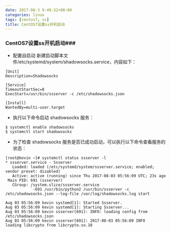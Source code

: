 ```yaml
---
date: 2017-08-3 9:49:32+00:00
categories: linux
tags: [centos7, ss]
title: CentOS7设置ss开机启动
---
```

### CentOS7设置ss开机启动###
- 配置自启动
新建启动脚本文件/etc/systemd/system/shadowsocks.service，内容如下：
```
[Unit]
Description=Shadowsocks

[Service]
TimeoutStartSec=0
ExecStart=/usr/bin/ssserver -c /etc/shadowsocks.json

[Install]
WantedBy=multi-user.target
```

- 执行以下命令启动 shadowsocks 服务：
```
$ systemctl enable shadowsocks
$ systemctl start shadowsocks
```
- 为了检查 shadowsocks 服务是否已成功启动，可以执行以下命令查看服务的状态：
```
[root@kevin ~]# systemctl status ssserver -l
* ssserver.service - Ssserver
   Loaded: loaded (/etc/systemd/system/ssserver.service; enabled; vendor preset: disabled)
   Active: active (running) since Thu 2017-08-03 05:56:09 UTC; 23s ago
 Main PID: 691 (ssserver)
   CGroup: /system.slice/ssserver.service
           `-691 /usr/bin/python2 /usr/bin/ssserver -c /etc/shadowsocks.json --log-file /var/log/shadowsocks.log start

Aug 03 05:56:09 kevin systemd[1]: Started Ssserver.
Aug 03 05:56:09 kevin systemd[1]: Starting Ssserver...
Aug 03 05:56:09 kevin ssserver[691]: INFO: loading config from /etc/shadowsocks.json
Aug 03 05:56:09 kevin ssserver[691]: 2017-08-03 05:56:09 INFO     loading libcrypto from libcrypto.so.10
```